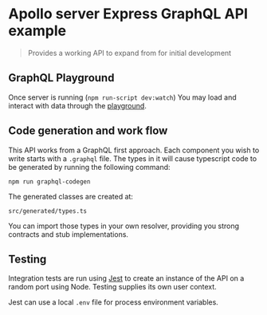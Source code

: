 # Apollo server Express GraphQL API example

> Provides a working API to expand from for initial development

## GraphQL Playground

Once server is running (`npm run-script dev:watch`)
You may load and interact with data through the
[playground](http://localhost:5000/api/graphql).

## Code generation and work flow

This API works from a GraphQL first approach.
Each component you wish to write starts with a `.graphql` file.
The types in it will cause typescript code to be generated
by running the following command:

```
npm run graphql-codegen
```

The generated classes are created at:

```
src/generated/types.ts
```

You can import those types in your own resolver,
providing you strong contracts and stub implementations.

## Testing

Integration tests are run using [Jest](https://jestjs.io/) to create an
instance of the API on a random port using Node. Testing supplies
its own user context.

Jest can use a local `.env` file for process environment variables.
